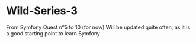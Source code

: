 # Wild-Series-3

From Symfony Quest n°5 to 10 (for now)
Will be updated quite often, as it is a good starting point to learn Symfony

